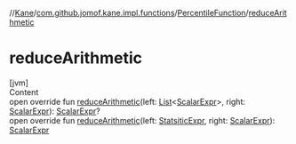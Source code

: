 //[Kane](../../index.md)/[com.github.jomof.kane.impl.functions](../index.md)/[PercentileFunction](index.md)/[reduceArithmetic](reduce-arithmetic.md)



# reduceArithmetic  
[jvm]  
Content  
open override fun [reduceArithmetic](reduce-arithmetic.md)(left: [List](https://kotlinlang.org/api/latest/jvm/stdlib/kotlin.collections/-list/index.html)<[ScalarExpr](../../com.github.jomof.kane/-scalar-expr/index.md)>, right: [ScalarExpr](../../com.github.jomof.kane/-scalar-expr/index.md)): [ScalarExpr](../../com.github.jomof.kane/-scalar-expr/index.md)?  
open override fun [reduceArithmetic](reduce-arithmetic.md)(left: [StatsiticExpr](../../com.github.jomof.kane.impl/-statsitic-expr/index.md), right: [ScalarExpr](../../com.github.jomof.kane/-scalar-expr/index.md)): [ScalarExpr](../../com.github.jomof.kane/-scalar-expr/index.md)  



